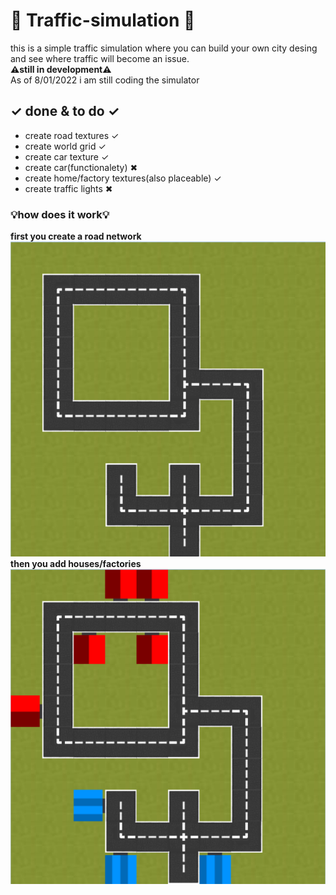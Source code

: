# 🚦 Traffic-simulation 🚦
this is a simple traffic simulation where you can build your own city desing and see where traffic will become an issue. 
<br />
**⚠still in development⚠**
<br />
As of 8/01/2022 i am still coding the simulator


 ## **✓  done & to do  ✓**
- create road textures ✓
- create world grid ✓
- create car texture ✓
- create car(functionalety) ✖
- create home/factory textures(also placeable) ✓
- create traffic lights ✖


### 💡how does it work💡
**first you create a road network** <br />
![image of road network](https://github.com/MatthiasMorsa/Traffic-simulation/blob/master/readmePNG/RoadNetwork.PNG?raw=true)<br />
**then you add houses/factories** <br />
![image of road network](https://github.com/MatthiasMorsa/Traffic-simulation/blob/master/readmePNG/HousesAndFactories.PNG?raw=true)
